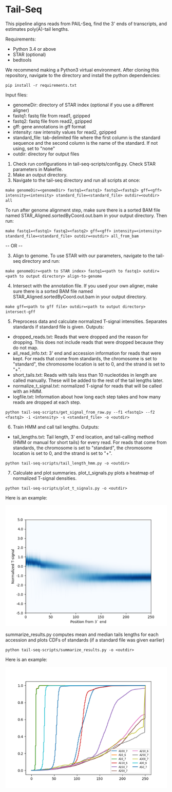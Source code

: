 # Tail-Seq

This pipeline aligns reads from PAIL-Seq, find the 3' ends of transcripts, and estimates poly(A)-tail lengths.

Requirements:
- Python 3.4 or above
- STAR (optional)
- bedtools

We recommend making a Python3 virtual environment. After cloning this repository, navigate to the directory and install the python dependencies:
```
pip install -r requirements.txt
```

Input files:
- genomeDir: directory of STAR index (optional if you use a different aligner)
- fastq1: fastq file from read1, gzipped
- fastq2: fastq file from read2, gzipped
- gff: gene annotations in gff format
- intensity: raw intensity values for read2, gzipped
- standard_file: tab-delimited file where the first column is the standard sequence and the second column is the name of the standard. If not using, set to "none"
- outdir: directory for output files

1. Check run configurations in tail-seq-scripts/config.py. Check STAR parameters in Makefile.
2. Make an output directory.
3. Navigate to the tail-seq directory and run all scripts at once:
```
make genomeDir=<genomeDir> fastq1=<fastq1> fastq2=<fastq2> gff=<gff> intensity=<intensity> standard_file=<standard_file> outdir=<outdir> all
```

To run after genome alignment step, make sure there is a sorted BAM file named STAR_Aligned.sortedByCoord.out.bam in your output directory. Then run:
```
make fastq1=<fastq1> fastq2=<fastq2> gff=<gff> intensity=<intensity> standard_file=<standard_file> outdir=<outdir> all_from_bam
```

-- OR --

3. Align to genome. To use STAR with our parameters, navigate to the tail-seq directory and run:
```
make genomeDir=<path to STAR index> fastq1=<path to fastq1> outdir=<path to output directory> align-to-genome
```
4. Intersect with the annotation file. If you used your own aligner, make sure there is a sorted BAM file named STAR_Aligned.sortedByCoord.out.bam in your output directory.
```
make gff=<path to gff file> outdir=<path to output directory> intersect-gff
```
5. Preprocess data and calculate normalized T-signal intensities. Separates standards if standard file is given. Outputs:
- dropped_reads.txt: Reads that were dropped and the reason for dropping. This does not include reads that were dropped because they do not map.
- all_read_info.txt: 3' end and accession information for reads that were kept. For reads that come from standards, the chromosome is set to "standard", the chromosome location is set to 0, and the strand is set to "+".
- short_tails.txt: Reads with tails less than 10 nucleotides in length are called manually. These will be added to the rest of the tail lengths later.
- normalize_t_signal.txt: normalized T-signal for reads that will be called with an HMM.
- logfile.txt: Information about how long each step takes and how many reads are dropped at each step.
```
python tail-seq-scripts/get_signal_from_raw.py --f1 <fastq1> --f2 <fastq2> -i <intensity> -s <standard_file> -o <outdir>
```
6. Train HMM and call tail lengths. Outputs:
- tail_lengths.txt: Tail length, 3' end location, and tail-calling method (HMM or manual for short tails) for every read. For reads that come from standards, the chromosome is set to "standard", the chromosome location is set to 0, and the strand is set to "+".
```
python tail-seq-scripts/tail_length_hmm.py -o <outdir>
```
7. Calculate and plot summaries. plot_t_signals.py plots a heatmap of normalized T-signal densities. 
```
python tail-seq-scripts/plot_t_signals.py -o <outdir>
```
Here is an example:

![](examples/signal_plot.png)

summarize_results.py computes mean and median tails lengths for each accession and plots CDFs of standards (if a standard file was given earlier)

```
python tail-seq-scripts/summarize_results.py -o <outdir>
```

Here is an example:

![](examples/standard_plot.png)
